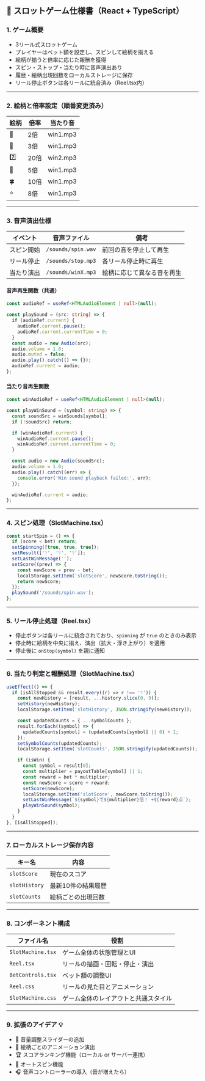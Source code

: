 ## 🎯 スロットゲーム仕様書（React + TypeScript）

### 1. ゲーム概要
- 3リール式スロットゲーム
- プレイヤーはベット額を設定し、スピンして絵柄を揃える
- 絵柄が揃うと倍率に応じた報酬を獲得
- スピン・ストップ・当たり時に音声演出あり
- 履歴・絵柄出現回数をローカルストレージに保存
- リール停止ボタンは各リールに統合済み（Reel.tsx内）

---

### 2. 絵柄と倍率設定（順番変更済み）

| 絵柄 | 倍率 | 当たり音 |
|------|------|-----------|
| 🍒   | 2倍  | win1.mp3  |
| 🍋   | 3倍  | win1.mp3  |
| 7️⃣  | 20倍 | win2.mp3  |
| 🔔   | 5倍  | win1.mp3  |
| 🍀   | 10倍 | win1.mp3  |
| ⭐   | 8倍  | win1.mp3  |

---

### 3. 音声演出仕様

| イベント       | 音声ファイル         | 備考                         |
|----------------|----------------------|------------------------------|
| スピン開始     | `/sounds/spin.wav`   | 前回の音を停止して再生      |
| リール停止     | `/sounds/stop.mp3`   | 各リール停止時に再生        |
| 当たり演出     | `/sounds/winX.mp3`   | 絵柄に応じて異なる音を再生  |

#### 音声再生関数（共通）

```ts
const audioRef = useRef<HTMLAudioElement | null>(null);

const playSound = (src: string) => {
  if (audioRef.current) {
    audioRef.current.pause();
    audioRef.current.currentTime = 0;
  }
  const audio = new Audio(src);
  audio.volume = 1.0;
  audio.muted = false;
  audio.play().catch(() => {});
  audioRef.current = audio;
};
```

#### 当たり音再生関数

```ts
const winAudioRef = useRef<HTMLAudioElement | null>(null);

const playWinSound = (symbol: string) => {
  const soundSrc = winSounds[symbol];
  if (!soundSrc) return;

  if (winAudioRef.current) {
    winAudioRef.current.pause();
    winAudioRef.current.currentTime = 0;
  }

  const audio = new Audio(soundSrc);
  audio.volume = 1.0;
  audio.play().catch((err) => {
    console.error('Win sound playback failed:', err);
  });

  winAudioRef.current = audio;
};
```

---

### 4. スピン処理（SlotMachine.tsx）

```ts
const startSpin = () => {
  if (score < bet) return;
  setSpinning([true, true, true]);
  setResult(['❔', '❔', '❔']);
  setLastWinMessage('');
  setScore((prev) => {
    const newScore = prev - bet;
    localStorage.setItem('slotScore', newScore.toString());
    return newScore;
  });
  playSound('/sounds/spin.wav');
};
```

---

### 5. リール停止処理（Reel.tsx）

- 停止ボタンは各リールに統合されており、`spinning` が `true` のときのみ表示
- 停止時に絵柄を中央に揃え、演出（拡大・浮き上がり）を適用
- 停止後に `onStop(symbol)` を親に通知

---

### 6. 当たり判定と報酬処理（SlotMachine.tsx）

```ts
useEffect(() => {
  if (isAllStopped && result.every((r) => r !== '❔')) {
    const newHistory = [result, ...history.slice(0, 9)];
    setHistory(newHistory);
    localStorage.setItem('slotHistory', JSON.stringify(newHistory));

    const updatedCounts = { ...symbolCounts };
    result.forEach((symbol) => {
      updatedCounts[symbol] = (updatedCounts[symbol] || 0) + 1;
    });
    setSymbolCounts(updatedCounts);
    localStorage.setItem('slotCounts', JSON.stringify(updatedCounts));

    if (isWin) {
      const symbol = result[0];
      const multiplier = payoutTable[symbol] || 1;
      const reward = bet * multiplier;
      const newScore = score + reward;
      setScore(newScore);
      localStorage.setItem('slotScore', newScore.toString());
      setLastWinMessage(`${symbol}で${multiplier}倍！ +${reward}点`);
      playWinSound(symbol);
    }
  }
}, [isAllStopped]);
```

---

### 7. ローカルストレージ保存内容

| キー名         | 内容                     |
|----------------|--------------------------|
| `slotScore`    | 現在のスコア             |
| `slotHistory`  | 最新10件の結果履歴       |
| `slotCounts`   | 絵柄ごとの出現回数       |

---

### 8. コンポーネント構成

| ファイル名         | 役割                                 |
|--------------------|--------------------------------------|
| `SlotMachine.tsx`  | ゲーム全体の状態管理とUI             |
| `Reel.tsx`         | リールの描画・回転・停止・演出       |
| `BetControls.tsx`  | ベット額の調整UI                     |
| `Reel.css`         | リールの見た目とアニメーション       |
| `SlotMachine.css`  | ゲーム全体のレイアウトと共通スタイル |

---

### 9. 拡張のアイデア 💡
- 🎵 音量調整スライダーの追加
- 🎨 絵柄ごとのアニメーション演出
- 🏆 スコアランキング機能（ローカル or サーバー連携）
- 🔁 オートスピン機能
- 🎧 音声コントローラーの導入（音が増えたら）
